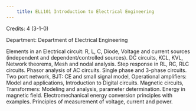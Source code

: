 ```yaml
---
    title: ELL101 Introduction to Electrical Engineering
---
```

Credits: 4 (3-1-0)

Department: Department of Electrical Engineering

Elements in an Electrical circuit: R, L, C, Diode, Voltage and current sources (independent and dependent/controlled sources). DC circuits, KCL, KVL, Network theorems, Mesh and nodal analysis. Step response in RL, RC, RLC circuits. Phasor analysis of AC circuits. Single phase and 3-phase circuits. Two port network, BJT: CE and small signal model, Operational amplifiers: Model and applications, Introduction to Digital circuits. Magnetic circuits, Transformers: Modeling and analysis, parameter determination. Energy in magnetic field. Electromechanical energy conversion principles with examples. Principles of measurement of voltage, current and power.